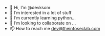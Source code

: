 - 👋 Hi, I’m @devksom
- 👀 I’m interested in a lot of stuff
- 🌱 I’m currently learning python...
- 💞️ I’m looking to collaborate on ...
- 📫 How to reach me dev@theinfoseclab.com

<!---
devksom/devksom is a ✨ special ✨ repository because its `README.md` (this file) appears on your GitHub profile.
You can click the Preview link to take a look at your changes.
--->
